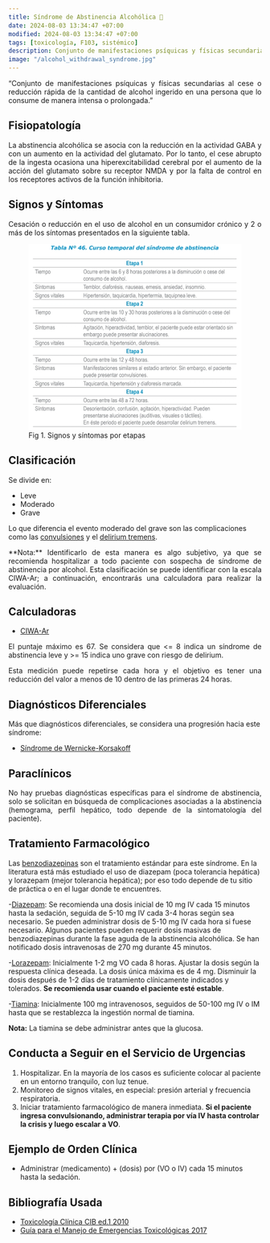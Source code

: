 ```yaml
---
title: Síndrome de Abstinencia Alcohólica 🍻
date: 2024-08-03 13:34:47 +07:00
modified: 2024-08-03 13:34:47 +07:00
tags: [toxicología, F103, sistémico]
description: Conjunto de manifestaciones psíquicas y físicas secundarias al cese o reducción rápida de la cantidad de alcohol ingerido en una persona que lo consume de manera intensa o prolongada.
image: "/alcohol_withdrawal_syndrome.jpg"
---
```

<p style="text-align: justify;">
“Conjunto de manifestaciones psíquicas y físicas secundarias al cese o reducción rápida de la cantidad de alcohol ingerido en una persona que lo consume de manera intensa o prolongada.”
</p>

## Fisiopatología

<p style="text-align: justify;">
La abstinencia alcohólica se asocia con la reducción en la actividad GABA y con un aumento en la actividad del glutamato. Por lo tanto, el cese abrupto de la ingesta ocasiona una hiperexcitabilidad cerebral por el aumento de la acción del glutamato sobre su receptor NMDA y por la falta de control en los receptores activos de la función inhibitoria.
</p>

## Signos y Síntomas

<p style="text-align: justify;">
Cesación o reducción en el uso de alcohol en un consumidor crónico y 2 o más de los síntomas presentados en la siguiente tabla.
</p>

<figure>
<img src="etapas_signos_sintomas.jpg">
<figcaption>Fig 1. Signos y síntomas por etapas</figcaption>
</figure>

## Clasificación

Se divide en:
- Leve
- Moderado
- Grave

Lo que diferencia el evento moderado del grave son las complicaciones como las [convulsiones](https://es.wikipedia.org/wiki/Convulsi%C3%B3n) y el [delirium tremens](https://es.wikipedia.org/wiki/Delirium_tremens).
<p style="text-align: justify;">
**Nota:** Identificarlo de esta manera es algo subjetivo, ya que se recomienda hospitalizar a todo paciente con sospecha de síndrome de abstinencia por alcohol. Esta clasificación se puede identificar con la escala CIWA-Ar; a continuación, encontrarás una calculadora para realizar la evaluación.
</p>

## Calculadoras

- [CIWA-Ar](https://www.mdcalc.com/calc/1736/ciwa-ar-alcohol-withdrawal)
<p style="text-align: justify;">
El puntaje máximo es 67. Se considera que <= 8 indica un síndrome de abstinencia leve y >= 15 indica uno grave con riesgo de delirium.
</p>
<p style="text-align: justify;">
Esta medición puede repetirse cada hora y el objetivo es tener una reducción del valor a menos de 10 dentro de las primeras 24 horas.
</p>

## Diagnósticos Diferenciales

Más que diagnósticos diferenciales, se considera una progresión hacia este síndrome:
- [Síndrome de Wernicke-Korsakoff](https://rarediseases.info.nih.gov/espanol/13076/sindrome-de-wernicke-korsakoff)

## Paraclínicos

<p style="text-align: justify;">
No hay pruebas diagnósticas específicas para el síndrome de abstinencia, solo se solicitan en búsqueda de complicaciones asociadas a la abstinencia (hemograma, perfil hepático, todo depende de la sintomatología del paciente).
</p>

## Tratamiento Farmacológico

Las [benzodiazepinas](https://es.wikipedia.org/wiki/Benzodiazepina) son el tratamiento estándar para este síndrome. En la literatura está más estudiado el uso de diazepam (poca tolerancia hepática) y lorazepam (mejor tolerancia hepática); por eso todo depende de tu sitio de práctica o en el lugar donde te encuentres.

-[Diazepam](https://www.iqb.es/cbasicas/farma/farma04/d018.html): Se recomienda una dosis inicial de 10 mg IV cada 15 minutos hasta la sedación, seguida de 5-10 mg IV cada 3-4 horas según sea necesario. Se pueden administrar dosis de 5-10 mg IV cada hora si fuese necesario. Algunos pacientes pueden requerir dosis masivas de benzodiazepinas durante la fase aguda de la abstinencia alcohólica. Se han notificado dosis intravenosas de 270 mg durante 45 minutos.

-[Lorazepam](https://www.iqb.es/cbasicas/farma/farma04/d018.html): Inicialmente 1-2 mg VO cada 8 horas. Ajustar la dosis según la respuesta clínica deseada. La dosis única máxima es de 4 mg. Disminuir la dosis después de 1-2 días de tratamiento clínicamente indicados y tolerados. **Se recomienda usar cuando el paciente esté estable**.

-[Tiamina](https://www.iqb.es/cbasicas/farma/farma04/t024.htm): Inicialmente 100 mg intravenosos, seguidos de 50-100 mg IV o IM hasta que se restablezca la ingestión normal de tiamina.

**Nota:** La tiamina se debe administrar antes que la glucosa.

## Conducta a Seguir en el Servicio de Urgencias

1. Hospitalizar. En la mayoría de los casos es suficiente colocar al paciente en un entorno tranquilo, con luz tenue.
2. Monitoreo de signos vitales, en especial: presión arterial y frecuencia respiratoria.
3. Iniciar tratamiento farmacológico de manera inmediata. **Si el paciente ingresa convulsionando, administrar terapia por vía IV hasta controlar la crisis y luego escalar a VO**.

## Ejemplo de Orden Clínica

- Administrar (medicamento) + (dosis) por (VO o IV) cada 15 minutos hasta la sedación.

## Bibliografía Usada

- [Toxicología Clínica CIB ed.1 2010](https://cib.org.co/servicios/catalogo/toxicologia-clinica/)
- [Guía para el Manejo de Emergencias Toxicológicas 2017](https://retoxlac.org/guia-para-el-manejo-de-emergencias-toxicologicas-bogota-2017/)
